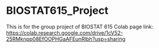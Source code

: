 # BIOSTAT615_Project
This is for the group project of BIOSTAT 615
Colab page link: https://colab.research.google.com/drive/1cV52-25RMknpp08EfOOPHGaAFEunRlbh?usp=sharing
